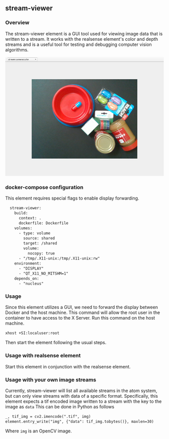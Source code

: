 ## stream-viewer

### Overview
The stream-viewer element is a GUI tool used for viewing image data that is written to a stream. 
It works with the realsense element's color and depth streams and is a useful tool for testing and debugging computer vision algorithms. 

![Inspect screenshot](assets/stream_viewer_screenshot.png)

### docker-compose configuration
This element requires special flags to enable display forwarding.
```
  stream-viewer:
    build:
      context: .
      dockerfile: Dockerfile
    volumes:
      - type: volume
        source: shared
        target: /shared
        volume:
          nocopy: true
      - "/tmp/.X11-unix:/tmp/.X11-unix:rw"
    environment:
      - "DISPLAY"
      - "QT_X11_NO_MITSHM=1"  
    depends_on:
      - "nucleus"
```


### Usage
Since this element utilizes a GUI, we need to forward the display between Docker and the host machine.
This command will allow the root user in the container to have access to the X Server. Run this command on the host machine.
```
xhost +SI:localuser:root
```
Then start the element following the usual steps.


### Usage with realsense element
Start this element in conjunction with the realsense element.


### Usage with your own image streams
Currently, stream-viewer will list all available streams in the atom system, but can only view streams with data of a specific format. Specifically, this element expects a tif encoded image written to a stream with the key to the image as `data`
This can be done in Python as follows
```
_, tif_img = cv2.imencode(".tif", img)
element.entry_write("img", {"data": tif_img.tobytes()}, maxlen=30)
```
Where `img` is an OpenCV image.
